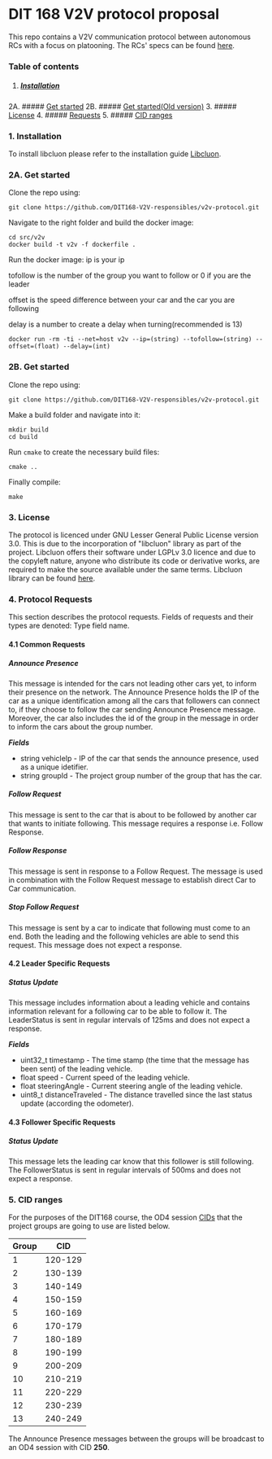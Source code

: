 # DIT 168 V2V protocol proposal

This repo contains a V2V communication protocol between autonomous RCs with a focus on platooning. The RCs' specs can be found [here](https://github.com/chalmers-revere/opendlv.scaledcars).

### Table of contents

1. ##### [Installation](https://github.com/DIT168-V2V-responsibles/v2v-protocol#1-installation)
2A. ##### [Get started](https://github.com/DIT168-V2V-responsibles/v2v-protocol#2-get-started)
2B. ##### [Get started(Old version)](https://github.com/DIT168-V2V-responsibles/v2v-protocol#2-get-started)
3. ##### [License](https://github.com/DIT168-V2V-responsibles/v2v-protocol#3-license)
4. ##### [Requests](https://github.com/DIT168-V2V-responsibles/v2v-protocol#4-protocol-requests)
5. ##### [CID ranges](https://github.com/DIT168-V2V-responsibles/v2v-protocol#5-cid-ranges)

### 1. Installation
To install libcluon please refer to the installation guide [Libcluon](https://github.com/chrberger/libcluon).

### 2A. Get started

Clone the repo using:
```
git clone https://github.com/DIT168-V2V-responsibles/v2v-protocol.git
```

Navigate to the right folder and build the docker image:
```
cd src/v2v
docker build -t v2v -f dockerfile .
```

Run the docker image:
ip is your ip

tofollow is the number of the group you want to follow or 0 if you are the leader

offset is the speed difference between your car and the car you are following

delay is a number to create a delay when turning(recommended is 13)
```
docker run -rm -ti --net=host v2v --ip=(string) --tofollow=(string) --offset=(float) --delay=(int)
```
### 2B. Get started

Clone the repo using:
```
git clone https://github.com/DIT168-V2V-responsibles/v2v-protocol.git
```

Make a build folder and navigate into it:
```
mkdir build
cd build
```

Run `cmake` to create the necessary build files:
```
cmake ..
```

Finally compile:
```
make
```
### 3. License
The protocol is licenced under GNU Lesser General Public License version 3.0. This is due to the incorporation of "libcluon" library as part of the project. Libcluon offers their software under LGPLv 3.0 licence and due to the copyleft nature, anyone who distribute its code or derivative works, are required to make the source available under the same terms. 
Libcluon library can be found [here](https://github.com/chrberger/libcluon).

### 4. Protocol Requests 
This section describes the protocol requests. Fields of requests and their types are denoted: Type field name.

#### 4.1 Common Requests

##### Announce Presence
This message is intended for the cars not leading other cars yet, to inform their presence on the network. The Announce Presence holds the IP of the car as a unique identification among all the cars that followers can connect to, if they choose to follow the car sending Announce Presence message. Moreover, the car also includes the id of the group in the message in order to inform the cars about the group number.

***Fields***
* string   vehicleIp  - IP of the car that sends the announce presence, used as a unique idetifier.
* string   groupId    - The project group number of the group that has the car.

##### Follow Request  
This message is sent to the car that is about to be followed by another car that wants to initiate following. This message requires a response i.e. Follow Response. 

##### Follow Response
This message is sent in response to a Follow Request. The message is used in combination with the Follow Request message to establish direct Car to Car communication. 

##### Stop Follow Request
This message is sent by a car to indicate that following must come to an end. Both the leading and the following vehicles are able to send this request. This message does not expect a response.

#### 4.2 Leader Specific Requests

##### Status Update
This message includes information about a leading vehicle and contains information relevant for a following car to be able to follow it. The LeaderStatus is sent in regular intervals of 125ms and does not expect a response.

***Fields***
* uint32_t timestamp       - The time stamp (the time that the message has been sent) of the leading vehicle.
* float  speed           - Current speed of the leading vehicle.
* float steeringAngle    - Current steering angle of the leading vehicle.
* uint8_t distanceTraveled - The distance travelled since the last status update (according the odometer).

#### 4.3 Follower Specific Requests

##### Status Update
This message lets the leading car know that this follower is still following. The FollowerStatus is sent in regular intervals of 500ms and does not expect a response.

### 5. CID ranges

For the purposes of the DIT168 course, the OD4 session [CIDs](https://chrberger.github.io/libcluon/classcluon_1_1OD4Session.html#ad9d26426cf2714e105c27a23ce4a0f7a) that the project groups are going to use are listed below.

| Group | CID     |
| ----- | :-----: |
|   1   | 120-129 |
|   2   | 130-139 |
|   3   | 140-149 |
|   4   | 150-159 |
|   5   | 160-169 |
|   6   | 170-179 |
|   7   | 180-189 |
|   8   | 190-199 |
|   9   | 200-209 |
|   10  | 210-219 |
|   11  | 220-229 |
|   12  | 230-239 |
|   13  | 240-249 |

The Announce Presence messages between the groups will be broadcast to an OD4 session with CID **250**.
